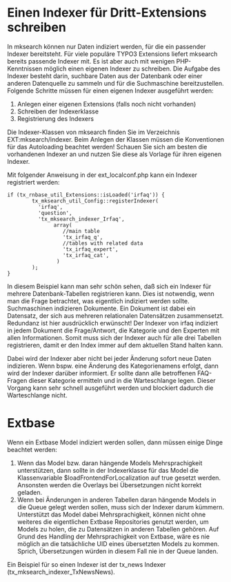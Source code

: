 Einen Indexer für Dritt-Extensions schreiben
============================================

In mksearch können nur Daten indiziert werden, für die ein passender Indexer bereitsteht. Für viele populäre TYPO3 Extensions liefert mksearch bereits passende Indexer mit. Es ist aber auch mit wenigen PHP-Kenntnissen möglich einen eigenen Indexer zu schreiben. Die Aufgabe des Indexer besteht darin, suchbare Daten aus der Datenbank oder einer anderen Datenquelle zu sammeln und für die Suchmaschine bereitzustellen. Folgende Schritte müssen für einen eigenen Indexer ausgeführt werden:

1.  Anlegen einer eigenen Extensions (falls noch nicht vorhanden)
2.  Schreiben der Indexerklasse
3.  Registrierung des Indexers

Die Indexer-Klassen von mksearch finden Sie im Verzeichnis EXT:mksearch/indexer. Beim Anlegen der Klassen müssen die Konventionen für das Autoloading beachtet werden! Schauen Sie sich am besten die vorhandenen Indexer an und nutzen Sie diese als Vorlage für ihren eigenen Indexer.

Mit folgender Anweisung in der ext\_localconf.php kann ein Indexer registriert werden:

    if (tx_rnbase_util_Extensions::isLoaded('irfaq')) {
            tx_mksearch_util_Config::registerIndexer(
              'irfaq',
              'question',
              'tx_mksearch_indexer_Irfaq',
                   array(
                      //main table
                      'tx_irfaq_q',
                      //tables with related data
                      'tx_irfaq_expert',
                      'tx_irfaq_cat',
                    )
            );
    }

In diesem Beispiel kann man sehr schön sehen, daß sich ein Indexer für mehrere Datenbank-Tabellen registrieren kann. Dies ist notwendig, wenn man die Frage betrachtet, was eigentlich indiziert werden sollte. Suchmaschinen indizieren Dokumente. Ein Dokument ist dabei ein Datensatz, der sich aus mehreren relationalen Datensätzen zusammensetzt. Redundanz ist hier ausdrücklich erwünscht! Der Indexer von irfaq indiziert in jedem Dokument die Frage/Antwort, die Kategorie und den Experten mit allen Informationen. Somit muss sich der Indexer auch für alle drei Tabellen registrieren, damit er den Index immer auf dem aktuellen Stand halten kann.

Dabei wird der Indexer aber nicht bei jeder Änderung sofort neue Daten indizieren. Wenn bspw. eine Änderung des Kategorienamens erfolgt, dann wird der Indexer darüber informiert. Er sollte dann alle betroffenen FAQ-Fragen dieser Kategorie ermitteln und in die Warteschlange legen. Dieser Vorgang kann sehr schnell ausgeführt werden und blockiert dadurch die Warteschlange nicht.

# Extbase
Wenn ein Extbase Model indiziert werden sollen, dann müssen einige Dinge beachtet werden:

1.  Wenn das Model bzw. daran hängende Models Mehrsprachigkeit unterstützen, dann sollte in der Indexerklasse für das Model die Klassenvariable $loadFrontendForLocalization auf true gesetzt werden. Ansonsten werden die Overlays bei Übersetzungen nicht korrekt geladen.
2.  Wenn bei Änderungen in anderen Tabellen daran hängende Models in die Queue gelegt werden sollen, muss sich der Indexer darum kümmern. Unterstützt das Model dabei Mehrsprachigkeit, können nicht ohne weiteres die eigentlichen Extbase Repositories genutzt werden, um Models zu holen, die zu Datensätzen in anderen Tabellen gehören. Auf Grund des Handling der Mehrsprachigkeit von Extbase, wäre es nie möglich an die tatsächliche UID eines übersetzten Models zu kommen. Sprich, Übersetzungen würden in diesem Fall nie in der Queue landen.

Ein Beispiel für so einen Indexer ist der tx_news Indexer (tx_mksearch_indexer_TxNewsNews).
